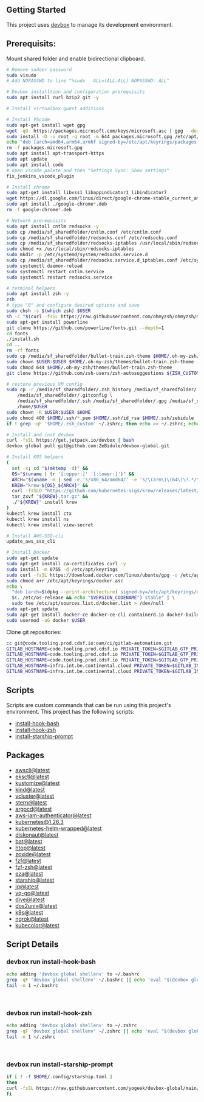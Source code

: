 <!-- gen-readme start - generated by https://github.com/jetify-com/devbox/ -->
## Getting Started
This project uses [devbox](https://github.com/jetify-com/devbox) to manage its development environment.

## Prerequisits:

Mount shared folder and enable bidirectional clipboard.
```sh
# Remove sudoer password
sudo visudo
# Add NOPASSWD to line "%sudo   ALL=(ALL:ALL) NOPASSWD: ALL"

# Devbox installtion and configuration prerequisits
sudo apt install curl bzip2 git -y

# Install virtualbox guest additions

# Install VScode
sudo apt-get install wget gpg
wget -qO- https://packages.microsoft.com/keys/microsoft.asc | gpg --dearmor > packages.microsoft.gpg
sudo install -D -o root -g root -m 644 packages.microsoft.gpg /etc/apt/keyrings/packages.microsoft.gpg
echo "deb [arch=amd64,arm64,armhf signed-by=/etc/apt/keyrings/packages.microsoft.gpg] https://packages.microsoft.com/repos/code stable main" |sudo tee /etc/apt/sources.list.d/vscode.list > /dev/null
rm -f packages.microsoft.gpg
sudo apt install apt-transport-https
sudo apt update
sudo apt install code
# open vscode palete and then "Settings Sync: Show settings"
fix_jenkins_vscode_plugin

# Install chrome
sudo apt-get install libxss1 libappindicator1 libindicator7
wget https://dl.google.com/linux/direct/google-chrome-stable_current_amd64.deb
sudo apt install ./google-chrome*.deb
rm -f google-chrome*.deb

# Network prerequisits
sudo apt install cntlm redsocks -y
sudo cp /media/sf_sharedfolder/cntlm.conf /etc/cntlm.conf
sudo cp /media/sf_sharedfolder/redsocks.conf /etc/redsocks.conf
sudo cp /media/sf_sharedfolder/redsocks-iptables /usr/local/sbin/redsocks-iptables
sudo chmod +x /usr/local/sbin/redsocks-iptables
sudo mkdir -p /etc/systemd/system/redsocks.service.d
sudo cp /media/sf_sharedfolder/redsocks.service.d_iptables.conf /etc/systemd/system/redsocks.service.d/iptables.conf
sudo systemctl daemon-reload
sudo systemctl restart cntlm.service
sudo systemctl restart redsocks.service

# terminal helpers
sudo apt install zsh -y
zsh
# type "0" and configure desired options and save
sudo chsh -s $(which zsh) $USER
sh -c "$(curl -fsSL https://raw.githubusercontent.com/ohmyzsh/ohmyzsh/master/tools/install.sh)"
sudo apt-get install powerline
git clone https://github.com/powerline/fonts.git --depth=1
cd fonts
./install.sh
cd ..
rm -rf fonts
sudo cp /media/sf_sharedfolder/bullet-train.zsh-theme $HOME/.oh-my-zsh/themes/
sudo chown $USER:$USER $HOME/.oh-my-zsh/themes/bullet-train.zsh-theme
sudo chmod 644 $HOME/.oh-my-zsh/themes/bullet-train.zsh-theme
git clone https://github.com/zsh-users/zsh-autosuggestions ${ZSH_CUSTOM:-~/.oh-my-zsh/custom}/plugins/zsh-autosuggestions

# restore previous VM config
sudo cp -r /media/sf_sharedfolder/.zsh_history /media/sf_sharedfolder/.zshenv /media/sf_sharedfolder/.zsh_custom /media/sf_sharedfolder/.zsh_aliases \
    /media/sf_sharedfolder/.gitconfig \
    /media/sf_sharedfolder/.ssh /media/sf_sharedfolder/.gpg /media/sf_sharedfolder/.aws /media/sf_sharedfolder/.kube \
    /home/$USER
sudo chown -R $USER:$USER $HOME
sudo chmod 400 $HOME/.ssh/*.pem $HOME/.ssh/id_rsa $HOME/.ssh/zebidule
if ! grep -qF '$HOME/.zsh_custom' ~/.zshrc; then echo >> ~/.zshrc; echo '# shellcheck disable=SC1091' >> ~/.zshrc; echo '. "$HOME/.zsh_custom"' >> ~/.zshrc; fi

# Install and init devbox
curl -fsSL https://get.jetpack.io/devbox | bash
devbox global pull git@github.com:ZeBidule/devbox-global.git

# Install K8S helpers
(
  set -x; cd "$(mktemp -d)" &&
  OS="$(uname | tr '[:upper:]' '[:lower:]')" &&
  ARCH="$(uname -m | sed -e 's/x86_64/amd64/' -e 's/\(arm\)\(64\)\?.*/\1\2/' -e 's/aarch64$/arm64/')" &&
  KREW="krew-${OS}_${ARCH}" &&
  curl -fsSLO "https://github.com/kubernetes-sigs/krew/releases/latest/download/${KREW}.tar.gz" &&
  tar zxvf "${KREW}.tar.gz" &&
  ./"${KREW}" install krew
)
kubectl krew install ctx
kubectl krew install ns
kubectl krew install view-secret

# Install AWS-SSO-cli
update_aws_sso_cli

# Install Docker
sudo apt-get update
sudo apt-get install ca-certificates curl -y
sudo install -m 0755 -d /etc/apt/keyrings
sudo curl -fsSL https://download.docker.com/linux/ubuntu/gpg -o /etc/apt/keyrings/docker.asc
sudo chmod a+r /etc/apt/keyrings/docker.asc
echo \
  "deb [arch=$(dpkg --print-architecture) signed-by=/etc/apt/keyrings/docker.asc] https://download.docker.com/linux/ubuntu \
  $(. /etc/os-release && echo "$VERSION_CODENAME") stable" | \
  sudo tee /etc/apt/sources.list.d/docker.list > /dev/null
sudo apt-get update
sudo apt-get install docker-ce docker-ce-cli containerd.io docker-buildx-plugin docker-compose-plugin -y
sudo usermod -aG docker $USER
```

Clone git repositories:
```sh
cc git@code.tooling.prod.cdsf.io:oam/ci/gitlab-automation.git
GITLAB_HOSTNAME=code.tooling.prod.cdsf.io PRIVATE_TOKEN=$GITLAB_GTP_PRIVATE_TOKEN $HOME/dev/oam.ci.gitlab-automation/clone_each_repository.sh -g 5 --auto-approve
GITLAB_HOSTNAME=code.tooling.prod.cdsf.io PRIVATE_TOKEN=$GITLAB_GTP_PRIVATE_TOKEN $HOME/dev/oam.ci.gitlab-automation/clone_each_repository.sh -g 116 --auto-approve
GITLAB_HOSTNAME=code.tooling.prod.cdsf.io PRIVATE_TOKEN=$GITLAB_GTP_PRIVATE_TOKEN $HOME/dev/oam.ci.gitlab-automation/clone_each_repository.sh -g 195 --auto-approve
GITLAB_HOSTNAME=infra.int.be.continental.cloud PRIVATE_TOKEN=$GITLAB_INFRA_PRIVATE_TOKEN $HOME/dev/oam.ci.gitlab-automation/clone_each_repository.sh -g 25 --auto-approve
GITLAB_HOSTNAME=infra.int.be.continental.cloud PRIVATE_TOKEN=$GITLAB_INFRA_PRIVATE_TOKEN $HOME/dev/oam.ci.gitlab-automation/clone_each_repository.sh -g 6 --auto-approve
```

## Scripts
Scripts are custom commands that can be run using this project's environment. This project has the following scripts:

* [install-hook-bash](#devbox-run-install-hook-bash)
* [install-hook-zsh](#devbox-run-install-hook-zsh)
* [install-starship-prompt](#devbox-run-install-starship-prompt)

## Packages

* [awscli@latest](https://www.nixhub.io/packages/awscli)
* [eksctl@latest](https://www.nixhub.io/packages/eksctl)
* [kustomize@latest](https://www.nixhub.io/packages/kustomize)
* [kind@latest](https://www.nixhub.io/packages/kind)
* [vcluster@latest](https://www.nixhub.io/packages/vcluster)
* [stern@latest](https://www.nixhub.io/packages/stern)
* [argocd@latest](https://www.nixhub.io/packages/argocd)
* [aws-iam-authenticator@latest](https://www.nixhub.io/packages/aws-iam-authenticator)
* [kubernetes@1.26.3](https://www.nixhub.io/packages/kubernetes)
* [kubernetes-helm-wrapped@latest](https://www.nixhub.io/packages/kubernetes-helm-wrapped)
* [diskonaut@latest](https://www.nixhub.io/packages/diskonaut)
* [bat@latest](https://www.nixhub.io/packages/bat)
* [htop@latest](https://www.nixhub.io/packages/htop)
* [zoxide@latest](https://www.nixhub.io/packages/zoxide)
* [fzf@latest](https://www.nixhub.io/packages/fzf)
* [fzf-zsh@latest](https://www.nixhub.io/packages/fzf-zsh)
* [eza@latest](https://www.nixhub.io/packages/eza)
* [starship@latest](https://www.nixhub.io/packages/starship)
* [jq@latest](https://www.nixhub.io/packages/jq)
* [yq-go@latest](https://www.nixhub.io/packages/yq-go)
* [dive@latest](https://www.nixhub.io/packages/dive)
* [dos2unix@latest](https://www.nixhub.io/packages/dos2unix)
* [k9s@latest](https://www.nixhub.io/packages/k9s)
* [ngrok@latest](https://www.nixhub.io/packages/ngrok)
* [kubecolor@latest](https://www.nixhub.io/packages/kubecolor)

## Script Details

### devbox run install-hook-bash
```sh
echo adding 'devbox global shellenv' to ~/.bashrc
grep -qF 'devbox global shellenv' ~/.bashrc || echo 'eval "$(devbox global shellenv --init-hook)"' >> ~/.bashrc
tail -n 1 ~/.bashrc
```
&ensp;

### devbox run install-hook-zsh
```sh
echo adding 'devbox global shellenv' to ~/.zshrc
grep -qF 'devbox global shellenv' ~/.zshrc || echo 'eval "$(devbox global shellenv --init-hook)"' >> ~/.zshrc
tail -n 1 ~/.zshrc
```
&ensp;

### devbox run install-starship-prompt
```sh
if [ ! -f $HOME/.config/starship.toml ]
then
curl -fsSL https://raw.githubusercontent.com/yogeek/devbox-global/main/config/starship/starship.toml > $HOME/.config/starship.toml
fi
```
&ensp;



<!-- gen-readme end -->
